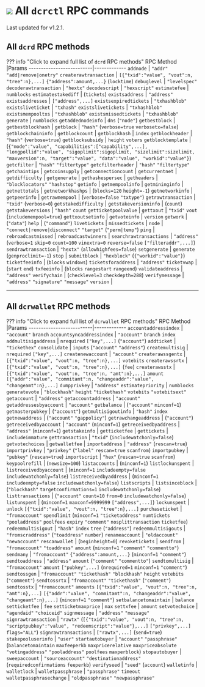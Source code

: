 # <img class="dcr-icon" src="/img/dcr-icons/Dcrtl.svg" /> All `dcrctl` RPC commands

Last updated for v1.2.1.

## All `dcrd` RPC methods

??? info "Click to expand full list of `dcrd` RPC methods"
    RPC Method                |Params
    --------------------------|-------------
    `addnode`                 | `"addr"` `"add|remove|onetry"`
    `createrawtransaction`    | `[{"txid":"value", "vout":n, "tree":n},...]` `{"address":amount,...}` (`locktime`)
    `debuglevel`              | `"levelspec"`
    `decoderawtransaction`    | `"hextx"`
    `decodescript`            | `"hexscript"`
    `estimatefee`             | `numblocks`
    `estimatestakediff`       | (`tickets`)
    `existsaddress`           | `"address"`
    `existsaddresses`         | `["address",...]`
    `existsexpiredtickets`    | `"txhashblob"`
    `existsliveticket`        | `"txhash"`
    `existslivetickets`       | `"txhashblob"`
    `existsmempooltxs`        | `"txhashblob"`
    `existsmissedtickets`     | `"txhashblob"`
    `generate`                | `numblocks`
    `getaddednodeinfo`        | `dns` (`"node"`)
    `getbestblock`            | 
    `getbestblockhash`        | 
    `getblock`                | `"hash"` (`verbose=true` `verbosetx=false`)
    `getblockchaininfo`       | 
    `getblockcount`           | 
    `getblockhash`            | `index`
    `getblockheader`          | `"hash"` (`verbose=true`)
    `getblocksubsidy`         | `height` `voters`
    `getblocktemplate`        | (`{"mode":"value", "capabilities":["capability",...], "longpollid":"value", "sigoplimit":sigoplimit, "sizelimit":sizelimit, "maxversion":n, "target":"value", "data":"value", "workid":"value"}`)
    `getcfilter`              | `"hash"` `"filtertype"`
    `getcfilterheader`        | `"hash"` `"filtertype"`
    `getchaintips`            | 
    `getcoinsupply`           | 
    `getconnectioncount`      | 
    `getcurrentnet`           | 
    `getdifficulty`           | 
    `getgenerate`             | 
    `gethashespersec`         | 
    `getheaders`              | `"blocklocators"` `"hashstop"`
    `getinfo`                 | 
    `getmempoolinfo`          | 
    `getmininginfo`           | 
    `getnettotals`            | 
    `getnetworkhashps`        | (`blocks=120` `height=-1`)
    `getnetworkinfo`          | 
    `getpeerinfo`             | 
    `getrawmempool`           | (`verbose=false` `"txtype"`)
    `getrawtransaction`       | `"txid"` (`verbose=0`)
    `getstakedifficulty`      | 
    `getstakeversioninfo`     | (`count`)
    `getstakeversions`        | `"hash"` `count`
    `getticketpoolvalue`      | 
    `gettxout`                | `"txid"` `vout` (`includemempool=true`)
    `gettxoutsetinfo`         | 
    `getvoteinfo`             | `version`
    `getwork`                 | (`"data"`)
    `help`                    | (`"command"`)
    `livetickets`             | 
    `missedtickets`           | 
    `node`                    | `"connect|remove|disconnect"` `"target"` (`"perm|temp"`)
    `ping`                    | 
    `rebroadcastmissed`       | 
    `rebroadcastwinners`      | 
    `searchrawtransactions`   | `"address"` (`verbose=1` `skip=0` `count=100` `vinextra=0` `reverse=false` `["filteraddr",...]`)
    `sendrawtransaction`      | `"hextx"` (`allowhighfees=false`)
    `setgenerate`             | `generate` (`genproclimit=-1`)
    `stop`                    | 
    `submitblock`             | `"hexblock"` (`{"workid":"value"}`)
    `ticketfeeinfo`           | (`blocks` `windows`)
    `ticketsforaddress`       | `"address"`
    `ticketvwap`              | (`start` `end`)
    `txfeeinfo`               | (`blocks` `rangestart` `rangeend`)
    `validateaddress`         | `"address"`
    `verifychain`             | (`checklevel=3` `checkdepth=288`)
    `verifymessage`           | `"address"` `"signature"` `"message"`
    `version`                 | 

---

## All `dcrwallet` RPC methods

??? info "Click to expand full list of `dcrwallet` RPC methods"
    RPC Method                |Params
    --------------------------|-------------
    `accountaddressindex`     | `"account"` `branch`
    `accountsyncaddressindex` | `"account"` `branch` `index`
    `addmultisigaddress`      | `nrequired` `["key",...]` (`"account"`)
    `addticket`               | `"tickethex"`
    `consolidate`             | `inputs` (`"account"` `"address"`)
    `createmultisig`          | `nrequired` `["key",...]`
    `createnewaccount`        | `"account"`
    `createrawssgentx`        | `[{"txid":"value", "vout":n, "tree":n},...]` `votebits`
    `createrawssrtx`          | `[{"txid":"value", "vout":n, "tree":n},...]` (`fee`)
    `createrawsstx`           | `[{"txid":"value", "vout":n, "tree":n, "amt":n},...]` `amount` `[{"addr":"value", "commitamt":n, "changeaddr":"value", "changeamt":n},...]`
    `dumpprivkey`             | `"address"`
    `estimatepriority`        | `numblocks`
    `generatevote`            | `"blockhash"` `height` `"tickethash"` `votebits` `"votebitsext"`
    `getaccount`              | `"address"`
    `getaccountaddress`       | `"account"`
    `getaddressesbyaccount`   | `"account"`
    `getbalance`              | (`"account"` `minconf=1`)
    `getmasterpubkey`         | (`"account"`)
    `getmultisigoutinfo`      | `"hash"` `index`
    `getnewaddress`           | (`"account"` `"gappolicy"`)
    `getrawchangeaddress`     | (`"account"`)
    `getreceivedbyaccount`    | `"account"` (`minconf=1`)
    `getreceivedbyaddress`    | `"address"` (`minconf=1`)
    `getstakeinfo`            | 
    `getticketfee`            | 
    `gettickets`              | `includeimmature`
    `gettransaction`          | `"txid"` (`includewatchonly=false`)
    `getvotechoices`          | 
    `getwalletfee`            | 
    `importaddress`           | `"address"` (`rescan=true`)
    `importprivkey`           | `"privkey"` (`"label"` `rescan=true` `scanfrom`)
    `importpubkey`            | `"pubkey"` (`rescan=true`)
    `importscript`            | `"hex"` (`rescan=true` `scanfrom`)
    `keypoolrefill`           | (`newsize=100`)
    `listaccounts`            | (`minconf=1`)
    `listlockunspent`         | 
    `listreceivedbyaccount`   | (`minconf=1` `includeempty=false` `includewatchonly=false`)
    `listreceivedbyaddress`   | (`minconf=1` `includeempty=false` `includewatchonly=false`)
    `listscripts`             | 
    `listsinceblock`          | (`"blockhash"` `targetconfirmations=1` `includewatchonly=false`)
    `listtransactions`        | (`"account"` `count=10` `from=0` `includewatchonly=false`)
    `listunspent`             | (`minconf=1` `maxconf=9999999` `["address",...]`)
    `lockunspent`             | `unlock` `[{"txid":"value", "vout":n, "tree":n},...]`
    `purchaseticket`          | `"fromaccount"` `spendlimit` (`minconf=1` `"ticketaddress"` `numtickets` `"pooladdress"` `poolfees` `expiry` `"comment"` `nosplittransaction` `ticketfee`)
    `redeemmultisigout`       | `"hash"` `index` `tree` (`"address"`)
    `redeemmultisigouts`      | `"fromscraddress"` (`"toaddress"` `number`)
    `renameaccount`           | `"oldaccount"` `"newaccount"`
    `rescanwallet`            | (`beginheight=0`)
    `revoketickets`           | 
    `sendfrom`                | `"fromaccount"` `"toaddress"` `amount` (`minconf=1` `"comment"` `"commentto"`)
    `sendmany`                | `"fromaccount"` `{"address":amount,...}` (`minconf=1` `"comment"`)
    `sendtoaddress`           | `"address"` `amount` (`"comment"` `"commentto"`)
    `sendtomultisig`          | `"fromaccount"` `amount` `["pubkey",...]` (`nrequired=1` `minconf=1` `"comment"`)
    `sendtossgen`             | `"fromaccount"` `"tickethash"` `"blockhash"` `height` `votebits` (`"comment"`)
    `sendtossrtx`             | `"fromaccount"` `"tickethash"` (`"comment"`)
    `sendtosstx`              | `"fromaccount"` `amounts` `[{"txid":"value", "vout":n, "tree":n, "amt":n},...]` `[{"addr":"value", "commitamt":n, "changeaddr":"value", "changeamt":n},...]` (`minconf=1` `"comment"`)
    `setbalancetomaintain`    | `balance`
    `setticketfee`            | `fee`
    `setticketmaxprice`       | `max`
    `settxfee`                | `amount`
    `setvotechoice`           | `"agendaid"` `"choiceid"`
    `signmessage`             | `"address"` `"message"`
    `signrawtransaction`      | `"rawtx"` (`[{"txid":"value", "vout":n, "tree":n, "scriptpubkey":"value", "redeemscript":"value"},...]` `["privkey",...]` `flags="ALL"`)
    `signrawtransactions`     | `["rawtx",...]` (`send=true`)
    `stakepooluserinfo`       | `"user"`
    `startautobuyer`          | `"account"` `"passphrase"` (`balancetomaintain` `maxfeeperkb` `maxpricerelative` `maxpriceabsolute` `"votingaddress"` `"pooladdress"` `poolfees` `maxperblock`)
    `stopautobuyer`           | 
    `sweepaccount`            | `"sourceaccount"` `"destinationaddress"` (`requiredconfirmations` `feeperkb`)
    `verifyseed`              | `"seed"` (`account`)
    `walletinfo`              | 
    `walletlock`              | 
    `walletpassphrase`        | `"passphrase"` `timeout`
    `walletpassphrasechange`  | `"oldpassphrase"` `"newpassphrase"`
